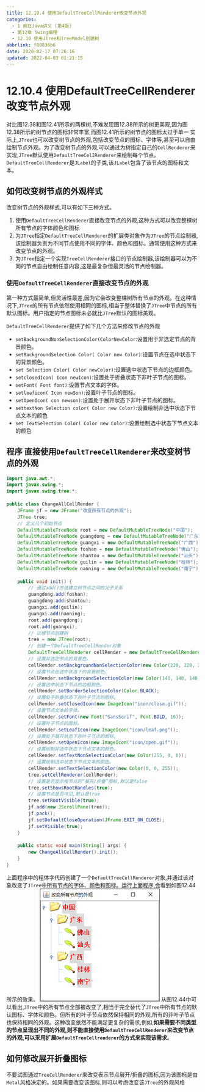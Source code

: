 ```yaml
---
title: 12.10.4 使用DefaultTreeCellRenderer改变节点外观
categories: 
  - 1 疯狂Java讲义 (第4版)
  - 第12章 Swing编程
  - 12.10 使用JTree和TreeModel创建树
abbrlink: f80836b6
date: 2020-02-17 07:26:16
updated: 2022-04-03 01:21:15
---
```

# 12.10.4 使用DefaultTreeCellRenderer改变节点外观
对比图12.38和图12.41所示的两棵树,不难发现图12.38所示的树更美观,因为图12.38所示的树节点的图标非常丰富,而图12.41所示的树节点的图标太过于单一
实际上,`JTree`也可以改变树节点的外观,包括改变节点的图标、字体等,甚至可以自由绘制节点外观。为了改变树节点的外观,可以通过为树指定自己的`CellRenderer`来实现,`JTree`默认使用`DefaultTreeCelIRenderer`来绘制每个节点。`DefaultTreeCellRenderer`是`JLabel`的子类,该`JLabel`包含了该节点的图标和文本。

## 如何改变树节点的外观样式
改变树节点的外观样式,可以有如下三种方式。
1. 使用`DefaultTreeCellRenderer`直接改变节点的外观,这种方式可以改变整棵树所有节点的字体颜色和图标
2. 为`JTree`指定`DefaultTreeCellRenderer`的扩展类对象作为`JTree`的节点绘制器,该绘制器负责为不同节点使用不同的字体、颜色和图标。通常使用这种方式来改变节点的外观。
3. 为`JTree`指定一个实现`TreeCellRenderer`接口的节点绘制器,该绘制器可以为不同的节点自由绘制任意内容,这是最复杂但最灵活的节点绘制器。

### 使用`DefaultTreeCellRenderer`直接改变节点的外观
第一种方式最简单,但灵活性最差,因为它会改变整棵树所有节点的外观。在这种情况下,`JTree`的所有节点依然使用相同的图标,相当于整体替换了`JTree`中节点的所有默认图标。用户指定的节点图标未必就比`JTree`默认的图标美观。

`DefaultTreeCellRenderer`提供了如下几个方法来修改节点的外观

- `setBackgroundNonSelectionColor(ColorNewColor`:设置用于非选定节点的背景颜色。
- `setBackgroundSelection Color( Color new Color)`:设置节点在选中状态下的背景颜色。
- `set Selection Color( Color newColor)`:设置选中状态下节点的边框颜色。
- `setclosedIcon( Icon newIcon)`:设置处于折叠状态下非叶子节点的图标。
- `setFont( Font font)`:设置节点文本的字体。
- `setleaficon( Icon newSon)`:设置叶子节点的图标。
- `setOpenIcon( con newson)`:设置处于展开状态下非叶子节点的图标。
- `settextNon Selection color( Color new Color)`:设置绘制非选中状态下节点文本的颜色
- `set TextSelection Color( Color new Color)`:设置绘制选中状态下节点文本的颜色

## 程序 直接使用`DefaultTreeCellRenderer`来改变树节点的外观
```java
import java.awt.*;
import javax.swing.*;
import javax.swing.tree.*;

public class ChangeAllCellRender {
    JFrame jf = new JFrame("改变所有节点的外观");
    JTree tree;
    // 定义几个初始节点
    DefaultMutableTreeNode root = new DefaultMutableTreeNode("中国");
    DefaultMutableTreeNode guangdong = new DefaultMutableTreeNode("广东");
    DefaultMutableTreeNode guangxi = new DefaultMutableTreeNode("广西");
    DefaultMutableTreeNode foshan = new DefaultMutableTreeNode("佛山");
    DefaultMutableTreeNode shantou = new DefaultMutableTreeNode("汕头");
    DefaultMutableTreeNode guilin = new DefaultMutableTreeNode("桂林");
    DefaultMutableTreeNode nanning = new DefaultMutableTreeNode("南宁");

    public void init() {
        // 通过add()方法建立树节点之间的父子关系
        guangdong.add(foshan);
        guangdong.add(shantou);
        guangxi.add(guilin);
        guangxi.add(nanning);
        root.add(guangdong);
        root.add(guangxi);
        // 以根节点创建树
        tree = new JTree(root);
        // 创建一个DefaultTreeCellRender对象
        DefaultTreeCellRenderer cellRender = new DefaultTreeCellRenderer();
        // 设置非选定节点的背景色。
        cellRender.setBackgroundNonSelectionColor(new Color(220, 220, 220));
        // 设置节点在选中状态下的背景颜色。
        cellRender.setBackgroundSelectionColor(new Color(140, 140, 140));
        // 设置选中状态下节点的边框颜色。
        cellRender.setBorderSelectionColor(Color.BLACK);
        // 设置处于折叠状态下非叶子节点的图标。
        cellRender.setClosedIcon(new ImageIcon("icon/close.gif"));
        // 设置节点文本的字体。
        cellRender.setFont(new Font("SansSerif", Font.BOLD, 16));
        // 设置叶子节点的图标。
        cellRender.setLeafIcon(new ImageIcon("icon/leaf.png"));
        // 设置处于展开状态下非叶子节点的图标。
        cellRender.setOpenIcon(new ImageIcon("icon/open.gif"));
        // 设置绘制非选中状态下节点文本的颜色。
        cellRender.setTextNonSelectionColor(new Color(255, 0, 0));
        // 设置绘制选中状态下节点文本的颜色。
        cellRender.setTextSelectionColor(new Color(0, 0, 255));
        tree.setCellRenderer(cellRender);
        // 设置是否显示根节点的“展开/折叠”图标,默认是false
        tree.setShowsRootHandles(true);
        // 设置节点是否可见,默认是true
        tree.setRootVisible(true);
        jf.add(new JScrollPane(tree));
        jf.pack();
        jf.setDefaultCloseOperation(JFrame.EXIT_ON_CLOSE);
        jf.setVisible(true);
    }

    public static void main(String[] args) {
        new ChangeAllCellRender().init();
    }
}
```
上面程序中的粗体字代码创建了一个`DefaultTreeCellRenderer`对象,并通过该对象改变了`JTree`中所有节点的字体、颜色和图标。运行上面程序,会看到如图12.44所示的效果。
![](https://raw.githubusercontent.com/lanlan2017/images/master/CrazyJavaHandout4/Chapter12/12.10.4/1.png)
从图12.44中可以看出,`JTree`中的所有节点全部被改变了,相当于完全替代了`JTree`中所有节点的默认图标、字体和颜色。但所有的叶子节点依然保持相同的外观,所有的非叶子节点也保持相同的外观。这种改变依然不能满足更复杂的需求,例如,**如果需要不同类型的节点呈现出不同的外观,则不能直接使用`DefaultTreeCellRenderer`来改变节点的外观,可以采用扩展`DefaultTreeCellrenderer`的方式来实现该需求**。

## 如何修改展开折叠图标
不要试图通过`TreeCellRenderer`来改变表示节点展开/折叠的图标,因为该图标是由`Metal`风格决定的。如果需要改变该图标,则可以考虑改变该`JTree`的外观风格

<!-- CrazyJavaHandout4/Chapter12/12.10.4/1 -->
